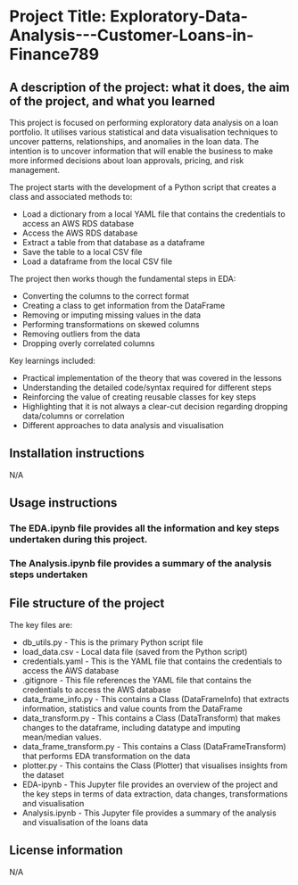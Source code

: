 # Project Title: Exploratory-Data-Analysis---Customer-Loans-in-Finance789

## A description of the project: what it does, the aim of the project, and what you learned
This project is focused on performing exploratory data analysis on a loan portfolio.  It utilises various statistical and data visualisation techniques to uncover patterns, relationships, and anomalies in the loan data.  The intention is to uncover information that will enable the business to make more informed decisions about loan approvals, pricing, and risk management. 

The project starts with the development of a Python script that creates a class and associated methods to:
- Load a dictionary from a local YAML file that contains the credentials to access an AWS RDS database
- Access the AWS RDS database
- Extract a table from that database as a dataframe
- Save the table to a local CSV file
- Load a dataframe from the local CSV file

The project then works though the fundamental steps in EDA:
- Converting the columns to the correct format
- Creating a class to get information from the DataFrame
- Removing or imputing missing values in the data
- Performing transformations on skewed columns
- Removing outliers from the data
- Dropping overly correlated columns

Key learnings included:
- Practical implementation of the theory that was covered in the lessons
- Understanding the detailed code/syntax required for different steps
- Reinforcing the value of creating reusable classes for key steps
- Highlighting that it is not always a clear-cut decision regarding dropping data/columns or correlation
- Different approaches to data analysis and visualisation


## Installation instructions
N/A
## Usage instructions

### The EDA.ipynb file provides all the information and key steps undertaken during this project.
### The Analysis.ipynb file provides a summary of the analysis steps undertaken 

## File structure of the project

The key files are:

-  db_utils.py - This is the primary Python script file
-  load_data.csv - Local data file (saved from the Python script)
-  credentials.yaml - This is the YAML file that contains the credentials to access the AWS database
-  .gitignore - This file references the YAML file that contains the credentials to access the AWS database
-  data_frame_info.py - This contains a Class (DataFrameInfo) that extracts information, statistics and value counts from the DataFrame
-  data_transform.py - This contains a Class (DataTransform) that makes changes to the dataframe, including datatype and imputing mean/median values.
-  data_frame_transform.py - This contains a Class (DataFrameTransform) that performs EDA transformation on the data
-  plotter.py - This contains the Class (Plotter) that visualises insights from the dataset
-  EDA-ipynb - This Jupyter file provides an overview of the project and the key steps in terms of data extraction, data changes, transformations and visualisation
-  Analysis.ipynb - This Jupyter file provides a summary of the analysis and visualisation of the loans data

## License information
N/A
